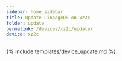 ```yaml
---
sidebar: home_sidebar
title: Update LineageOS on xz2c
folder: update
permalink: /devices/xz2c/update/
device: xz2c
---
```

{% include templates/device_update.md %}
